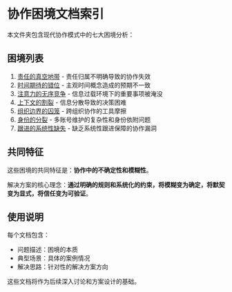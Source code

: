 # 协作困境文档索引

本文件夹包含现代协作模式中的七大困境分析：

## 困境列表

1. [责任的真空地带](./01-责任真空地带.md) - 责任归属不明确导致的协作失效
2. [时间期待的错位](./02-时间期待错位.md) - 主观时间概念造成的预期不一致
3. [注意力的无序竞争](./03-注意力无序竞争.md) - 信息过载环境下的重要事项被淹没
4. [上下文的割裂](./04-上下文割裂.md) - 信息分散导致的决策困难
5. [组织边界的囚笼](./05-组织边界囚笼.md) - 跨组织协作的工具摩擦
6. [身份的分裂](./06-身份分裂.md) - 多账号维护的复杂性和身份依附问题
7. [跟进的系统性缺失](./07-跟进系统性缺失.md) - 缺乏系统性跟进保障的协作漏洞

## 共同特征

这些困境的共同特征是：**协作中的不确定性和模糊性**。

解决方案的核心理念：**通过明确的规则和系统化的约束，将模糊变为确定，将默契变为显式，将信任变为可验证**。

## 使用说明

每个文档包含：
- 问题描述：困境的本质
- 典型场景：具体的案例情况
- 解决思路：针对性的解决方案方向

这些文档将作为后续深入讨论和方案设计的基础。
